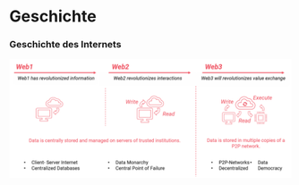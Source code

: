 # Geschichte

### Geschichte des Internets

![Geschichte des Internets. In Anlehnung an Voshmgir \(2019\)](../../.gitbook/assets/history-of-the-internet.png)

